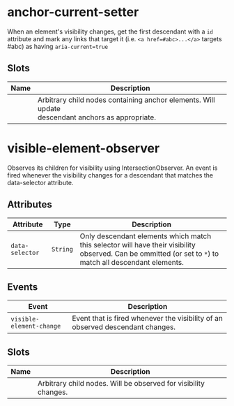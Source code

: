 # anchor-current-setter

When an element's visibility changes, get the first descendant with a `id`
attribute and mark any links that target it (i.e. `<a href=#abc>...</a>`
targets #abc) as having `aria-current=true`

## Slots

| Name | Description                                      |
|------|--------------------------------------------------|
|      | Arbitrary child nodes containing anchor elements. Will update<br />descendant anchors as appropriate. |


# visible-element-observer

Observes its children for visibility using IntersectionObserver. An event is fired whenever the visibility changes for a descendant that matches the data-selector attribute.

## Attributes

| Attribute       | Type     | Description                                      |
|-----------------|----------|--------------------------------------------------|
| `data-selector` | `String` | Only descendant elements which match this selector will have their visibility observed. Can be ommitted (or set to `*`) to match all descendant elements. |

## Events

| Event                    | Description                                      |
|--------------------------|--------------------------------------------------|
| `visible-element-change` | Event that is fired whenever the visibility of an observed descendant changes. |

## Slots

| Name | Description                                      |
|------|--------------------------------------------------|
|      | Arbitrary child nodes. Will be observed for visibility changes. |
